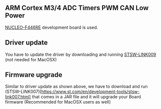 ## ARM Cortex M3/4 ADC Timers PWM CAN Low Power
     
		 
[NUCLEO-F446RE](https://www.st.com/en/evaluation-tools/nucleo-f446re.html) development board is used.    
     
		 
		 
## Driver update   
     
You have to update the driver by downloading and running   [STSW-LINK009](https://www.st.com/en/development-tools/stsw-link009.html) (not needed for MacOSX)		
     
		 
		 
## Firmware upgrade   
    
Similar to driver update as shown above, we have to download and run (STSW-LINK007)[https://www.st.com/en/development-tools/stsw-link007.html] that comes in a JAR file and it will upgrade your Board firmware (Recommended for MacOSX users as well)		   
      		    		 